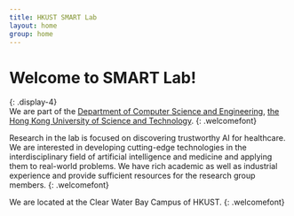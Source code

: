 ```yaml
---
title: HKUST SMART Lab
layout: home
group: home
---
```


# Welcome to SMART Lab!
{: .display-4}
<br>
We are part of the [Department of Computer Science and Engineering](https://cse.hkust.edu.hk/), [the Hong Kong University of Science and Technology](https://hkust.edu.hk/).
{: .welcomefont}

Research in the lab is focused on discovering trustworthy AI for healthcare. We are interested in developing cutting-edge technologies in the interdisciplinary field of artificial intelligence and medicine and applying them to real-world problems. We have rich academic as well as industrial experience and provide sufficient resources for the research group members. 
{: .welcomefont}

We are located at the Clear Water Bay Campus of HKUST.
{: .welcomefont}
